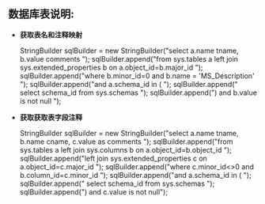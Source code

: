 数据库表说明:
------------------------------
* **获取表名和注释映射**
	
	StringBuilder sqlBuilder = new StringBuilder("select a.name tname, b.value comments ");
	sqlBuilder.append("from sys.tables a left join sys.extended_properties b on a.object_id=b.major_id ");
	sqlBuilder.append("where b.minor_id=0 and b.name = 'MS_Description' ");
	sqlBuilder.append("and a.schema_id in ( ");
	sqlBuilder.append(" select schema_id from sys.schemas  ");
	sqlBuilder.append(")  and b.value is not null ");
	
* **获取获取表字段注释**

	StringBuilder sqlBuilder = new StringBuilder("select a.name tname, b.name cname, c.value as comments ");
	sqlBuilder.append("from sys.tables a left join sys.columns b on a.object_id=b.object_id ");
	sqlBuilder.append("left join sys.extended_properties c on a.object_id=c.major_id ");
	sqlBuilder.append("where c.minor_id<>0 and b.column_id=c.minor_id ");
	sqlBuilder.append("and a.schema_id in (  ");
	sqlBuilder.append("  select schema_id from sys.schemas  ");
	sqlBuilder.append(")  and c.value is not null");

	